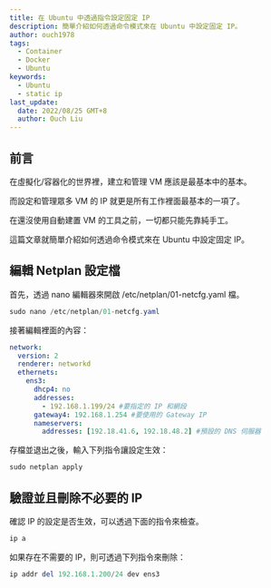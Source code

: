 ```yaml
---
title: 在 Ubuntu 中透過指令設定固定 IP
description: 簡單介紹如何透過命令模式來在 Ubuntu 中設定固定 IP。
author: ouch1978
tags:
  - Container
  - Docker
  - Ubuntu
keywords:
  - Ubuntu
  - static ip
last_update:
  date: 2022/08/25 GMT+8
  author: Ouch Liu
---
```


## 前言

在虛擬化/容器化的世界裡，建立和管理 VM 應該是最基本中的基本。

而設定和管理眾多 VM 的 IP 就更是所有工作裡面最基本的一項了。

在還沒使用自動建置 VM 的工具之前，一切都只能先靠純手工。

這篇文章就簡單介紹如何透過命令模式來在 Ubuntu 中設定固定 IP。

## 編輯 Netplan 設定檔

首先，透過 nano 編輯器來開啟 /etc/netplan/01-netcfg.yaml 檔。

```powershell
sudo nano /etc/netplan/01-netcfg.yaml
```

接著編輯裡面的內容：

```yaml title="/etc/netplan/01-netcfg.yaml"
network:
  version: 2
  renderer: networkd
  ethernets:
    ens3:
      dhcp4: no
      addresses:
        - 192.168.1.199/24 #要指定的 IP 和網段
      gateway4: 192.168.1.254 #要使用的 Gateway IP
      nameservers:
        addresses: [192.18.41.6, 192.18.48.2] #預設的 DNS 伺服器
```

存檔並退出之後，輸入下列指令讓設定生效：

```powershell
sudo netplan apply
```

## 驗證並且刪除不必要的 IP

確認 IP 的設定是否生效，可以透過下面的指令來檢查。

```powershell
ip a
```

如果存在不需要的 IP，則可透過下列指令來刪除：

```powershell
ip addr del 192.168.1.200/24 dev ens3
```
